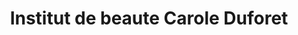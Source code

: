 ---
title: "Institut de beaute Carole Duforet"
url: /draguignan/institut-de-beaute-carole-duforet/
shop: beauté
---